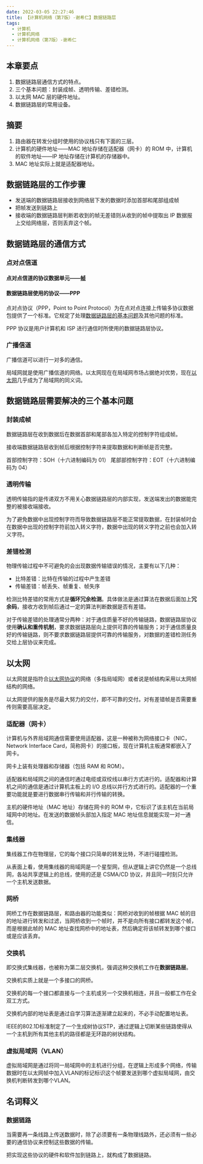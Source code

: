 ```yaml
---
date: 2022-03-05 22:27:46
title: 【计算机网络（第7版）-谢希仁】数据链路层
tags:
  - 计算机
  - 计算机网络
  - 计算机网络（第7版）-谢希仁
---
```


## 本章要点

1. 数据链路层通信方式的特点。
2. 三个基本问题：封装成帧、透明传输、差错检测。
3. 以太网 MAC 层的硬件地址。
4. 数据链路层的常用设备。

## 摘要

1. 路由器在转发分组时使用的协议栈只有下面的三层。
2. 计算机的硬件地址——MAC 地址存储在适配器（网卡）的 ROM 中，计算机的软件地址——IP 地址存储在计算机的存储器中。
3. MAC 地址实际上就是适配器地址。

## 数据链路层的工作步骤

- 发送端的数据链路层接收到网络层下发的数据时添加首部和尾部组成帧
- 把帧发送到链路上
- 接收端的数据链路层判断若收到的帧无差错则从收到的帧中提取出 IP 数据报上交给网络层，否则丢弃这个帧。

## 数据链路层的通信方式

### 点对点信道

#### 点对点信道的协议数据单元——[帧](/document/%E8%AE%A1%E7%A1%95408/%E5%9F%BA%E7%A1%80%E7%BB%BC%E5%90%88/%E8%AE%A1%E7%AE%97%E6%9C%BA%E7%BD%91%E7%BB%9C/%E8%AE%A1%E7%AE%97%E6%9C%BA%E7%BD%91%E7%BB%9C%EF%BC%88%E7%AC%AC7%E7%89%88%EF%BC%89-%E8%B0%A2%E5%B8%8C%E4%BB%81/%E6%95%B0%E6%8D%AE%E9%93%BE%E8%B7%AF%E5%B1%82?id=%e5%b0%81%e8%a3%85%e6%88%90%e5%b8%a7)

#### 数据链路层使用的协议——PPP

点对点协议（PPP，Point to Point Protocol）为在点对点连接上传输多协议数据包提供了一个标准。它规定了处理[数据链路层的基本问题](/document/%E8%AE%A1%E7%A1%95408/%E5%9F%BA%E7%A1%80%E7%BB%BC%E5%90%88/%E8%AE%A1%E7%AE%97%E6%9C%BA%E7%BD%91%E7%BB%9C/%E8%AE%A1%E7%AE%97%E6%9C%BA%E7%BD%91%E7%BB%9C%EF%BC%88%E7%AC%AC7%E7%89%88%EF%BC%89-%E8%B0%A2%E5%B8%8C%E4%BB%81/%E6%95%B0%E6%8D%AE%E9%93%BE%E8%B7%AF%E5%B1%82?id=%e6%95%b0%e6%8d%ae%e9%93%be%e8%b7%af%e5%b1%82%e9%9c%80%e8%a6%81%e8%a7%a3%e5%86%b3%e7%9a%84%e4%b8%89%e4%b8%aa%e5%9f%ba%e6%9c%ac%e9%97%ae%e9%a2%98)及其他问题的标准。

PPP 协议是用户计算机和 ISP 进行通信时所使用的数据链路层协议。

### 广播信道

广播信道可以进行一对多的通信。

局域网就是使用广播信道的网络。以太网现在在局域网市场占据绝对优势，现在[以太网](/document/%E8%AE%A1%E7%A1%95408/%E5%9F%BA%E7%A1%80%E7%BB%BC%E5%90%88/%E8%AE%A1%E7%AE%97%E6%9C%BA%E7%BD%91%E7%BB%9C/%E8%AE%A1%E7%AE%97%E6%9C%BA%E7%BD%91%E7%BB%9C%EF%BC%88%E7%AC%AC7%E7%89%88%EF%BC%89-%E8%B0%A2%E5%B8%8C%E4%BB%81/%E6%95%B0%E6%8D%AE%E9%93%BE%E8%B7%AF%E5%B1%82?id=%e4%bb%a5%e5%a4%aa%e7%bd%91)几乎成为了局域网的同义词。

## 数据链路层需要解决的三个基本问题

### 封装成帧

数据链路层在收到数据后在数据首部和尾部各加入特定的控制字符组成帧。

接收端数据链路层收到帧后根据控制字符来提取数据和判断帧是否完整。

首部控制字符：SOH（十六进制编码为 01）
尾部部控制字符：EOT（十六进制编码为 04）

### 透明传输

透明传输指的是传递双方不用关心数据链路层的内部实现，发送端发出的数据能完整的被接收端接收。

为了避免数据中出现控制字符而导致数据链路层不能正常提取数据，在封装帧时会在数据中出现的控制字符前加入转义字符，数据中出现的转义字符之前也会加入转义字符。

### 差错检测

物理传输过程中不可避免的会出现数据传输错误的情况，主要有以下几种：

- 比特差错：比特在传输的过程中产生差错
- 传输差错：帧丢失、帧重复、帧失序

检测比特差错的常用方式是**循环冗余检测**。具体做法是通过算法在数据后面加上**冗余码**，接收方收到帧后通过一定的算法判断数据是否有差错。

对于传输差错的处理通常分两种：对于通信质量不好的传输链路，数据链路层协议使用**确认和重传机制**，要求数据链路层向上提供可靠的传输服务；对于通信质量良好的传输链路，则不要求数据链路层提供可靠的传输服务，对数据的差错检测任务交给上层协议来完成。

## 以太网

以太网就是指符合[以太网协议](https://blog.csdn.net/yanglingwell/article/details/81266408)的网络（多指局域网）或者说是帧结构采用以太网帧结构的网络。

以太网提供的服务是尽最大努力的交付，即不可靠的交付。对有差错帧是否需要重传则需要高层决定。

### 适配器（网卡）

计算机与外界局域网通信需要使用适配器，这是一种被称为网络接口卡（NIC，Network Interface Card，简称网卡）的接口板，现在计算机主板通常都嵌入了网卡。

网卡上装有处理器和存储器（包括 RAM 和 ROM）。

适配器和局域网之间的通信时通过电缆或双绞线以串行方式进行的。适配器和计算机之间的通信是通过计算机主板上的 I/O 总线以并行方式进行的。适配器的一个重要功能就是要进行数据串行传输和并行传输的转换。

主机的硬件地址（MAC 地址）存储在网卡的 ROM 中，它标识了该主机在当前局域网中的地址。在发送的数据帧头部加入指定 MAC 地址信息就能实现一对一通信。

### 集线器

集线器工作在物理层，它的每个接口只简单的转发比特，不进行碰撞检测。

从表面上看，使用集线器的局域网是一个星型网，但从逻辑上讲它仍然是一个总线网，各站共享逻辑上的总线，使用的还是 CSMA/CD 协议，并且同一时刻只允许一个主机发送数据。

### 网桥

网桥工作在数据链路层，和路由器的功能类似：网桥对收到的帧根据 MAC 帧的目的地址进行转发和过滤，当网桥收到一个帧时，并不是向所有接口都转发这个帧，而是根据此帧的 MAC 地址查找网桥中的地址表，然后确定将该帧转发到哪个接口或是应该丢弃。

### 交换机

即交换式集线器，也被称为第二层交换机，强调这种交换机工作在**数据链路层**。

交换机实质上就是一个多接口的网桥。

交换机的每一个接口都直接与一个主机或另一个交换机相连，并且一般都工作在全双工方式。

交换机内部的地址表是通过自学习算法逐渐建立起来的，不必手动配置地址表。

IEEE的802.1D标准制定了一个生成树协议STP，通过逻辑上切断某些链路使得从一个主机到所有其他主机的路径都是无环路的树状结构。


### 虚拟局域网（VLAN）

虚拟局域网是通过将同一局域网中的主机进行分组，在逻辑上形成多个网络，传输数据时在以太网帧中加入VLAN的标记标识这个帧要发送到哪个虚拟局域网，由交换机判断转发到哪个VLAN。

## 名词释义

### 数据链路

当需要再一条线路上传送数据时，除了必须要有一条物理线路外，还必须有一些必要的通信协议来控制这些数据的传输。

把实现这些协议的硬件和软件加到链路上，就构成了数据链路。
